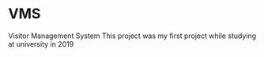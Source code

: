 # VMS
Visitor Management System
This project was my first project while studying at university in 2019
